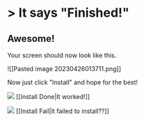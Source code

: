 # > It says "Finished!"
## Awesome!
Your screen should now look like this.

![[Pasted image 20230426013711.png]]

Now just click "Install" and hope for the best!

![](https://cdn.discordapp.com/attachments/803186540359450664/1100707666361323520/ezgif.com-resize_1.gif) [[Install Done|It worked!]]

![](https://cdn.discordapp.com/attachments/803186540359450664/1100707666361323520/ezgif.com-resize_1.gif) [[Install Fail|It failed to install??]]